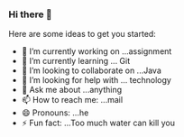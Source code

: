 ### Hi there 👋



Here are some ideas to get you started:

- 🔭 I’m currently working on ...assignment
- 🌱 I’m currently learning ... Git
- 👯 I’m looking to collaborate on ...Java
- 🤔 I’m looking for help with ... technology
- 💬 Ask me about ...anything
- 📫 How to reach me: ...mail
- 😄 Pronouns: ...he
- ⚡ Fun fact: ...Too much water can kill you

